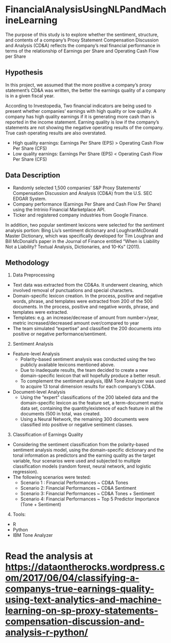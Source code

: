 # FinancialAnalysisUsingNLPandMachineLearning
The purpose of this study is to explore whether the sentiment, structure, and contents of a company’s Proxy Statement Compensation Discussion and Analysis (CD&amp;A) reflects the company’s real financial performance in terms of the relationship of Earnings per Share and Operating Cash Flow per Share

## Hypothesis
In this project, we assumed that the more positive a company’s proxy statement’s CD&A was written, the better the earnings quality of a company is in a given fiscal year.

According to Investopedia, Two financial indicators are being used to present whether companies’ earnings with high quality or low quality. A company has high quality earnings if it is generating more cash than is reported in the income statement. Earning quality is low if the company’s statements are not showing the negative operating results of the company. True cash operating results are also overstated.

- High quality earnings: Earnings Per Share (EPS) > Operating Cash Flow Per Share (CFS)
- Low quality earnings: Earnings Per Share (EPS) < Operating Cash Flow Per Share (CFS)

## Data Description
- Randomly selected 1,500 companies’ S&P Proxy Statements’ Compensation Discussion and Analysis (CD&A) from the U.S.  SEC EDGAR System.
- Company performance (Earnings Per Share and Cash Flow Per Share) using the Intrinio Financial Marketplace API.
- Ticker and registered company industries from Google Finance.

In addition, two popular sentiment lexicons were selected for the sentiment analysis portion: Bing Liu’s sentiment dictionary and LoughranMcDonald Master Dictionary, which was specifically developed for Tim Loughran and Bill McDonald’s paper in the Journal of Finance entitled “When is Liability Not a Liability? Textual Analysis, Dictionaries, and 10-Ks” (2011).

## Methodology
1. Data Preprocessing
  - Text data was extracted from the CD&As. It underwent cleaning, which involved removal of punctuations and special characters.
  - Domain-specific lexicon creation. In the process, positive and negative words, phrase, and templates were extracted from 200 of the 500 documents. In the process, positive and negative words, phrase, and templates were extracted.
  - Templates: e.g. an increase/decrease of amount from number>/year, metric increased/decreased amount over/compared to year
  - The team simulated “expertise” and classified the 200 documents into positive or negative performance/sentiment.
2. Sentiment Analysis
  - Feature-level Analysis
    - Polarity-based sentiment analysis was conducted using the two publicly available lexicons mentioned above.
    - Due to inadequate results, the team decided to create a new domain-specific lexicon that will hopefully produce a better result.
    - To complement the sentiment analysis, IBM Tone Analyzer was used to acquire 13 tonal dimension results for each company’s CD&A.
  - Document-level Analysis
    - Using the “expert” classifications of the 200 labeled data and the domain-specific lexicon as the feature set, a term-document matrix data set, containing the quantity/existence of each feature in all the documents (500 in total, was created.
    - Using a Neural Network, the remaining 300 documents were classified into positive or negative sentiment classes.
3. Classification of Earnings Quality
  - Considering the sentiment classification from the polarity-based sentiment analysis model, using the domain-specific dictionary and the tonal information as predictors and the earning quality as the target variable, four scenarios were used and subjected to multiple classification models (random forest, neural network, and logistic regression).
  - The following scenarios were tested:
    - Scenario 1 : Financial Performances ~ CD&A Tones
    - Scenario 2: Financial Performances ~ CD&A Sentiment
    - Scenario 3: Financial Performances ~ CD&A Tones + Sentiment
    - Scenario 4: Financial Performances ~ Top 5 Predictor Importance (Tone + Sentiment)
4. Tools:
  - R
  - Python
  - IBM Tone Analyzer
  
  
# Read the analysis at https://dataontherocks.wordpress.com/2017/06/04/classifying-a-companys-true-earnings-quality-using-text-analytics-and-machine-learning-on-sp-proxy-statements-compensation-discussion-and-analysis-r-python/
